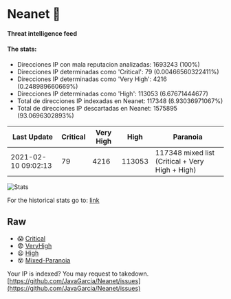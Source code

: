 # Neanet :hocho:
#### Threat intelligence feed
#### The stats:

- Direcciones IP con mala reputacion analizadas: 1693243 (100%)
- Direcciones IP determinadas como 'Critical':  79 (0.00466560322411%)
- Direcciones IP determinadas como 'Very High':  4216 (0.248989660669%)
- Direcciones IP determinadas como 'High':  113053 (6.67671444677)
- Total de direcciones IP indexadas en Neanet:  117348 (6.93036971067%)
- Total de direcciones IP descartadas en Neanet:  1575895 (93.0696302893%)

| Last Update | Critical | Very High | High | Paranoia |
| --- | --- | --- | --- | --- |
| 2021-02-10 09:02:13 | 79 | 4216 | 113053 | 117348 mixed list (Critical + Very High + High)|

![Stats](https://docs.google.com/spreadsheets/d/e/2PACX-1vSnaNMIXVabIpDJjufMlzH7poXnshF3mgd8Is1g9ytUEzVsP5my4Trn8f-xkoLLQ38xpL3HtmUexLo6/pubchart?oid=501124687&format=image)

For the historical stats go to: [link](/stats.csv)
## Raw
- :scream: [Critical](https://raw.githubusercontent.com/JavaGarcia/Neanet/master/blacklists/neanet_critical.txt)
- :fearful: [VeryHigh](https://raw.githubusercontent.com/JavaGarcia/Neanet/master/blacklists/neanet_veryHigh.txtt)
- :frowning: [High](https://raw.githubusercontent.com/JavaGarcia/Neanet/master/blacklists/neanet_high.txt)
- :dizzy_face: [Mixed-Paranoia](https://raw.githubusercontent.com/JavaGarcia/Neanet/master/blacklists/neanet_all.txt)


Your IP is indexed? You may request to takedown. [https://github.com/JavaGarcia/Neanet/issues](https://github.com/JavaGarcia/Neanet/issues)






























































































































































































































































































































































































































































































































































































































































































































































































































































































































































































































































































































































































































































































































































































































































































































































































































































































































































































































































































































































































































































































































































































































































































































































































































































































































































































































































































































































































































































































































































































































































































































































































































































































































































































































































































































































































































































































































































































































































































































































































































































































































































































































































